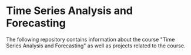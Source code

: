 # Time Series Analysis and Forecasting

The following repository contains information about the course "Time Series Analysis and Forecasting" as well as projects related to the course.
